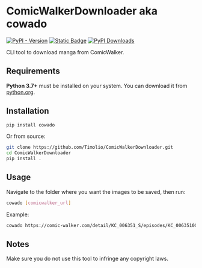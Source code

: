 # ComicWalkerDownloader aka cowado

[![PyPI - Version](https://img.shields.io/pypi/v/cowado?color=blue)](https://pypi.org/project/cowado/)
[![Static Badge](https://img.shields.io/badge/python-%203.8%20%7C%203.9%20%7C%203.10%20%7C%203.11%20%7C%203.12%20-blue)](https://www.python.org/downloads/)
[![PyPI Downloads](https://static.pepy.tech/badge/cowado)](https://pepy.tech/projects/cowado)

CLI tool to download manga from ComicWalker.

## Requirements

**Python 3.7+** must be installed on your system. You can download it from [python.org](https://www.python.org/downloads/).

## Installation

```bash
pip install cowado
```

Or from source:

```bash
git clone https://github.com/Timolio/ComicWalkerDownloader.git
cd ComicWalkerDownloader
pip install .
```

## Usage

Navigate to the folder where you want the images to be saved, then run:

```bash
cowado [comicwalker_url]
```

Example:

```bash
cowado https://comic-walker.com/detail/KC_006351_S/episodes/KC_0063510000500011_E?episodeType=latest
```

## Notes

Make sure you do not use this tool to infringe any copyright laws.
